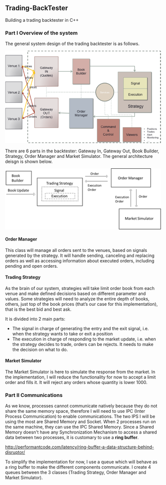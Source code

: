 ## Trading-BackTester
Building a trading backtester in C++

### Part I Overview of the system
The general system design of the trading backtester is as follows.

<img width="600" alt="general_design" src="img/system_overview.png">

There are 6 parts in the backtester: Gateway In, Gateway Out, Book Builder, Strategy, Order Manager and Market Simulator.
The general architecture deisgn is shown below.

<img width="700" alt="architecture" src="img/general_architecture_design.png">

#### Order Manager
This class will manage all orders sent to the venues, based on signals generated by the strategy. It will handle sending, canceling and replacing orders as well as accessing information about executed orders, including pending and open orders.

#### Trading Strategy
As the brain of our system, strategies will take limit order book from each venue and make defined decisions based on different parameter and values. Some strategies will need to analyze the entire depth of books, others, just top of the book prices (that’s our case for this implementation), that is the best bid and best ask.

It is divided into 2 main parts:
- The signal in charge of generating the entry and the exit signal, i.e. when the strategy wants to take or exit a position
- The execution in charge of responding to the market update, i.e. when the strategy decides to trade, orders can be rejects. It needs to make the decision on what to do.

#### Market Simulator
The Market Simulator is here to simulate the response from the market. In the implementation, I will reduce the functionality for now to accept a limit order and fills it. It will reject any orders whose quantity is lower 1000.


### Part II Communications
As we know, processes cannot communicate natively because they do not share the same memory space, therefore I will need to use IPC (Inter Process Communication) to enable communications. The two IPS I will be using the most are Shared Memory and Socket.
When 2 processes run on the same machine, they can use the IPC Shared Memory. Since a Shared Memory doesn't have any Synchronization Mechanism to access a shared data between two processes, it is customary to use a <b>ring buffer</b>.

http://performantcode.com/latency/ring-buffer-a-data-structure-behind-disruptor/

To simplify the implementation for now, I use a queue which will behave as a ring buffer to make the different components communicate. I create 4 queues between the 3 classes (Trading Strategy, Order Manager and Market Simulator).

